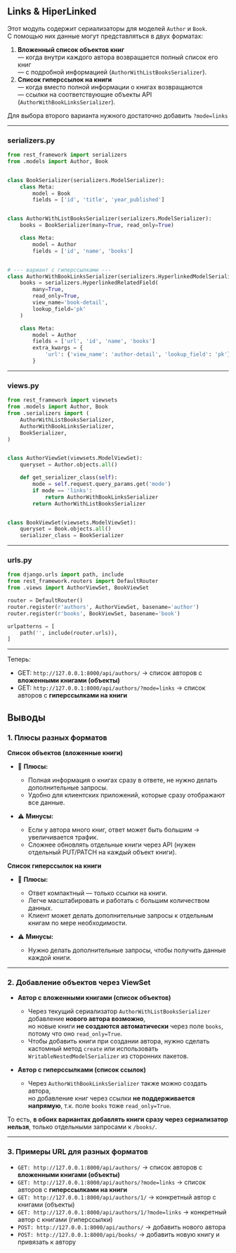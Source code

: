 ## Links & HiperLinked

Этот модуль содержит сериализаторы для моделей `Author` и `Book`.   
С помощью них данные могут представляться в двух форматах:

1. **Вложенный список объектов книг**   
   — когда внутри каждого автора возвращается полный список его книг   
   — с подробной информацией (`AuthorWithListBooksSerializer`).
2. **Список гиперссылок на книги**   
   — когда вместо полной информации о книгах возвращаются    
   — ссылки на соответствующие объекты API (`AuthorWithBookLinksSerializer`).

Для выбора второго варианта нужного достаточно добавить `?mode=links`

---

### serializers.py

```python
from rest_framework import serializers
from .models import Author, Book


class BookSerializer(serializers.ModelSerializer):
    class Meta:
        model = Book
        fields = ['id', 'title', 'year_published']


class AuthorWithListBooksSerializer(serializers.ModelSerializer):
    books = BookSerializer(many=True, read_only=True)

    class Meta:
        model = Author
        fields = ['id', 'name', 'books']


# --- вариант с гиперссылками ---
class AuthorWithBookLinksSerializer(serializers.HyperlinkedModelSerializer):
    books = serializers.HyperlinkedRelatedField(
        many=True,
        read_only=True,
        view_name='book-detail',
        lookup_field='pk'
    )

    class Meta:
        model = Author
        fields = ['url', 'id', 'name', 'books']
        extra_kwargs = {
            'url': {'view_name': 'author-detail', 'lookup_field': 'pk'}
        }
```

---

### views.py

```python
from rest_framework import viewsets
from .models import Author, Book
from .serializers import (
    AuthorWithListBooksSerializer,
    AuthorWithBookLinksSerializer,
    BookSerializer,
)


class AuthorViewSet(viewsets.ModelViewSet):
    queryset = Author.objects.all()

    def get_serializer_class(self):
        mode = self.request.query_params.get('mode')
        if mode == 'links':
            return AuthorWithBookLinksSerializer
        return AuthorWithListBooksSerializer


class BookViewSet(viewsets.ModelViewSet):
    queryset = Book.objects.all()
    serializer_class = BookSerializer
```

---

### urls.py

```python
from django.urls import path, include
from rest_framework.routers import DefaultRouter
from .views import AuthorViewSet, BookViewSet

router = DefaultRouter()
router.register(r'authors', AuthorViewSet, basename='author')
router.register(r'books', BookViewSet, basename='book')

urlpatterns = [
    path('', include(router.urls)),
]
```

---

Теперь:

*  GET: `http://127.0.0.1:8000/api/authors/` → список авторов с **вложенными книгами (объекты)**
*  GET: `http://127.0.0.1:8000/api/authors/?mode=links` → список авторов с **гиперссылками на книги**

## Выводы

### 1. Плюсы разных форматов

**Список объектов (вложенные книги)**

* 🔹 **Плюсы:**

  * Полная информация о книгах сразу в ответе, не нужно делать дополнительные запросы.
  * Удобно для клиентских приложений, которые сразу отображают все данные.
* ⚠️ **Минусы:**

  * Если у автора много книг, ответ может быть большим → увеличивается трафик.
  * Сложнее обновлять отдельные книги через API (нужен отдельный PUT/PATCH на каждый объект книги).

**Список гиперссылок на книги**

* 🔹 **Плюсы:**

  * Ответ компактный — только ссылки на книги.
  * Легче масштабировать и работать с большим количеством данных.
  * Клиент может делать дополнительные запросы к отдельным книгам по мере необходимости.
* ⚠️ **Минусы:**

  * Нужно делать дополнительные запросы, чтобы получить данные каждой книги.

---

### 2. Добавление объектов через ViewSet

* **Автор с вложенными книгами (список объектов)**

  * Через текущий сериализатор `AuthorWithListBooksSerializer` добавление **нового автора возможно**,  
     но новые книги **не создаются автоматически** через поле `books`, потому что оно `read_only=True`.
  * Чтобы добавить книги при создании автора, нужно сделать кастомный метод `create` 
     или использовать `WritableNestedModelSerializer` из сторонних пакетов.

* **Автор с гиперссылками (список ссылок)**

  * Через `AuthorWithBookLinksSerializer` также можно создать автора,  
  но добавление книг через ссылки **не поддерживается напрямую**, т.к. поле `books` тоже `read_only=True`.

То есть, **в обоих вариантах добавлять книги сразу через сериализатор нельзя**, только отдельными запросами к `/books/`.

---

### 3. Примеры URL для разных форматов

* `GET: http://127.0.0.1:8000/api/authors/` → список авторов с **вложенными книгами (объекты)**
* `GET: http://127.0.0.1:8000/api/authors/?mode=links` → список авторов с **гиперссылками на книги**
* `GET: http://127.0.0.1:8000/api/authors/1/` → конкретный автор с книгами (объекты)
* `GET: http://127.0.0.1:8000/api/authors/1/?mode=links` → конкретный автор с книгами (гиперссылки)
* `POST: http://127.0.0.1:8000/api/authors/` → добавить нового автора
* `POST: http://127.0.0.1:8000/api/books/` → добавить новую книгу и привязать к автору



